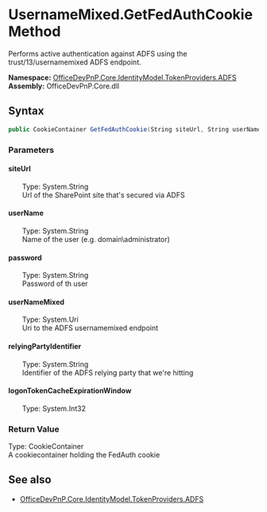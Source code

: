 # UsernameMixed.GetFedAuthCookie Method  
Performs active authentication against ADFS using the trust/13/usernamemixed ADFS endpoint.  

**Namespace:** [OfficeDevPnP.Core.IdentityModel.TokenProviders.ADFS](OfficeDevPnP.Core.IdentityModel.TokenProviders.ADFS.md)  
**Assembly:** OfficeDevPnP.Core.dll  
## Syntax
```C#
public CookieContainer GetFedAuthCookie(String siteUrl, String userName, String password, Uri userNameMixed, String relyingPartyIdentifier, Int32 logonTokenCacheExpirationWindow)
```
### Parameters
#### siteUrl  
&emsp;&emsp;Type: System.String  
&emsp;&emsp;Url of the SharePoint site that's secured via ADFS  

#### userName  
&emsp;&emsp;Type: System.String  
&emsp;&emsp;Name of the user (e.g. domain\administrator)   

#### password  
&emsp;&emsp;Type: System.String  
&emsp;&emsp;Password of th user  

#### userNameMixed  
&emsp;&emsp;Type: System.Uri  
&emsp;&emsp;Uri to the ADFS usernamemixed endpoint  

#### relyingPartyIdentifier  
&emsp;&emsp;Type: System.String  
&emsp;&emsp;Identifier of the ADFS relying party that we're hitting  

#### logonTokenCacheExpirationWindow  
&emsp;&emsp;Type: System.Int32  

### Return Value
Type: CookieContainer  
A cookiecontainer holding the FedAuth cookie

## See also
- [OfficeDevPnP.Core.IdentityModel.TokenProviders.ADFS](OfficeDevPnP.Core.IdentityModel.TokenProviders.ADFS.md)
